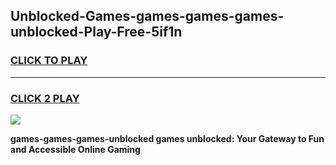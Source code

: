 
## Unblocked-Games-games-games-games-unblocked-Play-Free-5if1n
<h3>
<a href="https://premium76.site?title=games-games-games-unblocked&ref=20A">CLICK TO PLAY</a></h3>
<hr>

<h3>
<a href="https://premium76.site?title=games-games-games-unblocked&ref=20A">CLICK 2 PLAY</a>
  
</h3>

<a href="https://premium76.site?title=games-games-games-unblocked&ref=20A"><img src="https://clearcache.store/games.png"></a>


**games-games-games-unblocked games unblocked: Your Gateway to Fun and Accessible Online Gaming**
